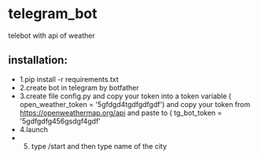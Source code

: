 # telegram_bot
telebot with api of weather

## installation:
  - 1.pip install -r requirements.txt
  - 2.create bot in telegram by botfather
  - 3.create file config.py and copy your token into a token variable ( open_weather_token = '5gfdgd4tgdfgdfgdf')
    and copy your token from https://openweathermap.org/api and paste to ( tg_bot_token = '5gdfgdfg456gsdgf4gdf'
  - 4.launch
  - 5. type /start and then type name of the city
